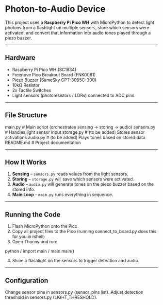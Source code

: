 # Photon-to-Audio Device

This project uses a **Raspberry Pi Pico WH** with MicroPython to detect light photons from a flashlight on multiple sensors, store which sensors were activated, and convert that information into audio tones played through a piezo buzzer.

---

## Hardware

- Raspberry Pi Pico WH (SC1634)
- Freenove Pico Breakout Board (FNK0081)
- Piezo Buzzer (SameSky CPT-3095C-300)
- 10kΩ Resistor
- 2x Tactile Switches
- Light sensors (photoresistors / LDRs) connected to ADC pins

---

## File Structure

main.py # Main script (orchestrates sensing → storing → audio)
sensors.py # Handles light sensor input
storage.py # (to be added) Stores sensor activations
audio.py # (to be added) Plays tones based on stored data
README.md # Project documentation


---

## How It Works

1. **Sensing** – `sensors.py` reads values from the light sensors.
2. **Storing** – `storage.py` will save which sensors were activated.
3. **Audio** – `audio.py` will generate tones on the piezo buzzer based on the stored info.
4. **Main Loop** – `main.py` runs everything in sequence.

---

## Running the Code

1. Flash MicroPython onto the Pico.
2. Copy all project files to the Pico (running connect_to_board.py does this for you in rshell) 
3. Open Thonny and run:

python
/ import main
/ main.main()

4. Shine a flashlight on the sensors to trigger detection and audio.

---

## Configuration
Change sensor pins in sensors.py (sensor_pins list).
Adjust detection threshold in sensors.py (LIGHT_THRESHOLD).

